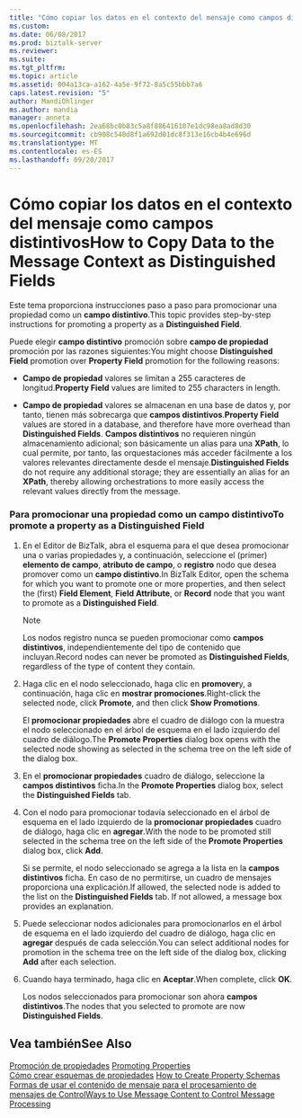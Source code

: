 ```yaml
---
title: "Cómo copiar los datos en el contexto del mensaje como campos distintivos | Documentos de Microsoft"
ms.custom: 
ms.date: 06/08/2017
ms.prod: biztalk-server
ms.reviewer: 
ms.suite: 
ms.tgt_pltfrm: 
ms.topic: article
ms.assetid: 004a13ca-a162-4a5e-9f72-8a5c55bbb7a6
caps.latest.revision: "5"
author: MandiOhlinger
ms.author: mandia
manager: anneta
ms.openlocfilehash: 2ea68bc0b83c5a8f886416107e1dc98ea8ad8d30
ms.sourcegitcommit: cb908c540d8f1a692d01dc8f313e16cb4b4e696d
ms.translationtype: MT
ms.contentlocale: es-ES
ms.lasthandoff: 09/20/2017
---
```

# <a name="how-to-copy-data-to-the-message-context-as-distinguished-fields"></a><span data-ttu-id="7fc86-102">Cómo copiar los datos en el contexto del mensaje como campos distintivos</span><span class="sxs-lookup"><span data-stu-id="7fc86-102">How to Copy Data to the Message Context as Distinguished Fields</span></span>
<span data-ttu-id="7fc86-103">Este tema proporciona instrucciones paso a paso para promocionar una propiedad como un **campo distintivo**.</span><span class="sxs-lookup"><span data-stu-id="7fc86-103">This topic provides step-by-step instructions for promoting a property as a **Distinguished Field**.</span></span>  
  
 <span data-ttu-id="7fc86-104">Puede elegir **campo distintivo** promoción sobre **campo de propiedad** promoción por las razones siguientes:</span><span class="sxs-lookup"><span data-stu-id="7fc86-104">You might choose **Distinguished Field** promotion over **Property Field** promotion for the following reasons:</span></span>  
  
-   <span data-ttu-id="7fc86-105">**Campo de propiedad** valores se limitan a 255 caracteres de longitud.</span><span class="sxs-lookup"><span data-stu-id="7fc86-105">**Property Field** values are limited to 255 characters in length.</span></span>  
  
-   <span data-ttu-id="7fc86-106">**Campo de propiedad** valores se almacenan en una base de datos y, por tanto, tienen más sobrecarga que **campos distintivos**.</span><span class="sxs-lookup"><span data-stu-id="7fc86-106">**Property Field** values are stored in a database, and therefore have more overhead than **Distinguished Fields**.</span></span> <span data-ttu-id="7fc86-107">**Campos distintivos** no requieren ningún almacenamiento adicional; son básicamente un alias para una **XPath**, lo cual permite, por tanto, las orquestaciones más acceder fácilmente a los valores relevantes directamente desde el mensaje.</span><span class="sxs-lookup"><span data-stu-id="7fc86-107">**Distinguished Fields** do not require any additional storage; they are essentially an alias for an **XPath**, thereby allowing orchestrations to more easily access the relevant values directly from the message.</span></span>  
  
### <a name="to-promote-a-property-as-a-distinguished-field"></a><span data-ttu-id="7fc86-108">Para promocionar una propiedad como un campo distintivo</span><span class="sxs-lookup"><span data-stu-id="7fc86-108">To promote a property as a Distinguished Field</span></span>  
  
1.  <span data-ttu-id="7fc86-109">En el Editor de BizTalk, abra el esquema para el que desea promocionar una o varias propiedades y, a continuación, seleccione el (primer) **elemento de campo**, **atributo de campo**, o **registro** nodo que desea promover como un **campo distintivo**.</span><span class="sxs-lookup"><span data-stu-id="7fc86-109">In BizTalk Editor, open the schema for which you want to promote one or more properties, and then select the (first) **Field Element**, **Field Attribute**, or **Record** node that you want to promote as a **Distinguished Field**.</span></span>  
  
    > [!NOTE]
    >  <span data-ttu-id="7fc86-110">Los nodos registro nunca se pueden promocionar como **campos distintivos**, independientemente del tipo de contenido que incluyan.</span><span class="sxs-lookup"><span data-stu-id="7fc86-110">Record nodes can never be promoted as **Distinguished Fields**, regardless of the type of content they contain.</span></span>  
  
2.  <span data-ttu-id="7fc86-111">Haga clic en el nodo seleccionado, haga clic en **promover**y, a continuación, haga clic en **mostrar promociones**.</span><span class="sxs-lookup"><span data-stu-id="7fc86-111">Right-click the selected node, click **Promote**, and then click **Show Promotions**.</span></span>  
  
     <span data-ttu-id="7fc86-112">El **promocionar propiedades** abre el cuadro de diálogo con la muestra el nodo seleccionado en el árbol de esquema en el lado izquierdo del cuadro de diálogo.</span><span class="sxs-lookup"><span data-stu-id="7fc86-112">The **Promote Properties** dialog box opens with the selected node showing as selected in the schema tree on the left side of the dialog box.</span></span>  
  
3.  <span data-ttu-id="7fc86-113">En el **promocionar propiedades** cuadro de diálogo, seleccione la **campos distintivos** ficha.</span><span class="sxs-lookup"><span data-stu-id="7fc86-113">In the **Promote Properties** dialog box, select the **Distinguished Fields** tab.</span></span>  
  
4.  <span data-ttu-id="7fc86-114">Con el nodo para promocionar todavía seleccionado en el árbol de esquema en el lado izquierdo de la **promocionar propiedades** cuadro de diálogo, haga clic en **agregar**.</span><span class="sxs-lookup"><span data-stu-id="7fc86-114">With the node to be promoted still selected in the schema tree on the left side of the **Promote Properties** dialog box, click **Add**.</span></span>  
  
     <span data-ttu-id="7fc86-115">Si se permite, el nodo seleccionado se agrega a la lista en la **campos distintivos** ficha. En caso de no permitirse, un cuadro de mensajes proporciona una explicación.</span><span class="sxs-lookup"><span data-stu-id="7fc86-115">If allowed, the selected node is added to the list on the **Distinguished Fields** tab. If not allowed, a message box provides an explanation.</span></span>  
  
5.  <span data-ttu-id="7fc86-116">Puede seleccionar nodos adicionales para promocionarlos en el árbol de esquema en el lado izquierdo del cuadro de diálogo, haga clic en **agregar** después de cada selección.</span><span class="sxs-lookup"><span data-stu-id="7fc86-116">You can select additional nodes for promotion in the schema tree on the left side of the dialog box, clicking **Add** after each selection.</span></span>  
  
6.  <span data-ttu-id="7fc86-117">Cuando haya terminado, haga clic en **Aceptar**.</span><span class="sxs-lookup"><span data-stu-id="7fc86-117">When complete, click **OK**.</span></span>  
  
     <span data-ttu-id="7fc86-118">Los nodos seleccionados para promocionar son ahora **campos distintivos**.</span><span class="sxs-lookup"><span data-stu-id="7fc86-118">The nodes that you selected to promote are now **Distinguished Fields**.</span></span>  
  
## <a name="see-also"></a><span data-ttu-id="7fc86-119">Vea también</span><span class="sxs-lookup"><span data-stu-id="7fc86-119">See Also</span></span>  
 <span data-ttu-id="7fc86-120">[Promoción de propiedades](../core/promoting-properties.md) </span><span class="sxs-lookup"><span data-stu-id="7fc86-120">[Promoting Properties](../core/promoting-properties.md) </span></span>  
 <span data-ttu-id="7fc86-121">[Cómo crear esquemas de propiedades](../core/how-to-create-property-schemas.md) </span><span class="sxs-lookup"><span data-stu-id="7fc86-121">[How to Create Property Schemas](../core/how-to-create-property-schemas.md) </span></span>  
 [<span data-ttu-id="7fc86-122">Formas de usar el contenido de mensaje para el procesamiento de mensajes de Control</span><span class="sxs-lookup"><span data-stu-id="7fc86-122">Ways to Use Message Content to Control Message Processing</span></span>](../core/ways-to-use-message-content-to-control-message-processing.md)